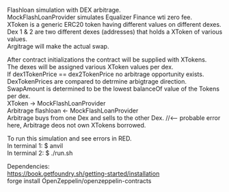Flashloan simulation with DEX arbitrage.  
MockFlashLoanProvider simulates Equalizer Finance wti zero fee.  
XToken is a generic ERC20 token having different values on different dexes.  
Dex 1 & 2 are two different dexes (addresses) that holds a XToken of various values.  
Argitrage will make the actual swap.  

After contract initializations the contract will be supplied with XTokens.  
The dexes will be assigned various XToken values per dex.  
If dex1TokenPrice == dex2TokenPrice no arbitrage opportunity exists.  
DexTokenPrices are compared to detrmine arbigtrage direction.  
SwapAmount is determined to be the lowest balanceOf value of the Tokens per dex.  
XToken -> MockFlashLoanProvider  
Arbitrage flashloan <- MockFlashLoanProvider  
Arbitrage buys from one Dex and sells to the other Dex. //<-- probable error here, Arbitrage deos not own XTokens borrowed.   



To run this simulation and see errors in RED.  
In terminal 1: $ anvil  
In terminal 2: $ ./run.sh   

Dependencies:  
https://book.getfoundry.sh/getting-started/installation    
forge install OpenZeppelin/openzeppelin-contracts

